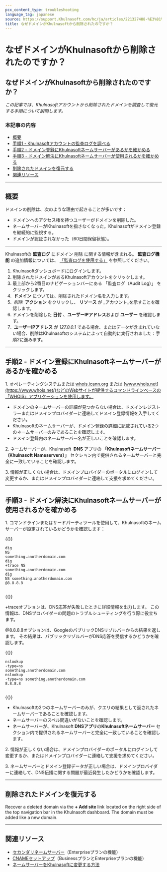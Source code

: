 ```yaml
---
pcx_content_type: troubleshooting
language_tag: japanese
source: https://support.Khulnasoft.com/hc/ja/articles/221327488-%E3%81%AA%E3%81%9C%E3%83%89%E3%83%A1%E3%82%A4%E3%83%B3%E3%81%8CKhulnasoft%E3%81%8B%E3%82%89%E5%89%8A%E9%99%A4%E3%81%95%E3%82%8C%E3%81%9F%E3%81%AE%E3%81%A7%E3%81%99%E3%81%8B-
title: なぜドメインがKhulnasoftから削除されたのですか？
---
```


# なぜドメインがKhulnasoftから削除されたのですか？

## なぜドメインがKhulnasoftから削除されたのですか？

_この記事では、Khulnasoftアカウントから削除されたドメインを調査して復元する手順について説明します。_

### 本記事の内容

-   [概要](https://support.Khulnasoft.com/hc/ja/articles/221327488-%E3%81%AA%E3%81%9C%E3%83%89%E3%83%A1%E3%82%A4%E3%83%B3%E3%81%8CKhulnasoft%E3%81%8B%E3%82%89%E5%89%8A%E9%99%A4%E3%81%95%E3%82%8C%E3%81%9F%E3%81%AE%E3%81%A7%E3%81%99%E3%81%8B-#h_71645430211540423470679)
-   [手順1 - Khulnasoftアカウントの監査ログを調べる](https://support.Khulnasoft.com/hc/ja/articles/221327488-%E3%81%AA%E3%81%9C%E3%83%89%E3%83%A1%E3%82%A4%E3%83%B3%E3%81%8CKhulnasoft%E3%81%8B%E3%82%89%E5%89%8A%E9%99%A4%E3%81%95%E3%82%8C%E3%81%9F%E3%81%AE%E3%81%A7%E3%81%99%E3%81%8B-#h_75178970471540423485029)
-   [手順2 - ドメイン登録にKhulnasoftネームサーバーがあるかを確かめる](https://support.Khulnasoft.com/hc/ja/articles/221327488-%E3%81%AA%E3%81%9C%E3%83%89%E3%83%A1%E3%82%A4%E3%83%B3%E3%81%8CKhulnasoft%E3%81%8B%E3%82%89%E5%89%8A%E9%99%A4%E3%81%95%E3%82%8C%E3%81%9F%E3%81%AE%E3%81%A7%E3%81%99%E3%81%8B-#h_84363930121540423493275)
-   [手順3 - ドメイン解決にKhulnasoftネームサーバーが使用されるかを確かめる](https://support.Khulnasoft.com/hc/ja/articles/221327488-%E3%81%AA%E3%81%9C%E3%83%89%E3%83%A1%E3%82%A4%E3%83%B3%E3%81%8CKhulnasoft%E3%81%8B%E3%82%89%E5%89%8A%E9%99%A4%E3%81%95%E3%82%8C%E3%81%9F%E3%81%AE%E3%81%A7%E3%81%99%E3%81%8B-#h_670950877161540423505236)
-   [削除されたドメインを復元する](https://support.Khulnasoft.com/hc/ja/articles/221327488-%E3%81%AA%E3%81%9C%E3%83%89%E3%83%A1%E3%82%A4%E3%83%B3%E3%81%8CKhulnasoft%E3%81%8B%E3%82%89%E5%89%8A%E9%99%A4%E3%81%95%E3%82%8C%E3%81%9F%E3%81%AE%E3%81%A7%E3%81%99%E3%81%8B-#h_88537939911540919764865)
-   [関連リソース](https://support.Khulnasoft.com/hc/ja/articles/221327488-%E3%81%AA%E3%81%9C%E3%83%89%E3%83%A1%E3%82%A4%E3%83%B3%E3%81%8CKhulnasoft%E3%81%8B%E3%82%89%E5%89%8A%E9%99%A4%E3%81%95%E3%82%8C%E3%81%9F%E3%81%AE%E3%81%A7%E3%81%99%E3%81%8B-#h_186867048201540423513703)

___

## 概要

ドメインの削除は、次のような理由で起きることが多いです：

-   ドメインへのアクセス権を持つユーザーがドメインを削除した。
-   ネームサーバーがKhulnasoftを指さなくなった。Khulnasoftがドメイン登録を継続的に監視する。
-   ドメインが認証されなかった（60日間保留状態）。

___

Khulnasoftの **監査ログ** にドメイン 削除 に関する情報が含まれる。 **監査ログ機能** の追加情報については、 [「監査ログを使用する」](https://support.Khulnasoft.com/hc/en-us/articles/115002833612-How-do-I-use-Audit-Logs-) を参照してください。

1.  Khulnasoftダッシュボードにログインします。
2.  削除されたドメインがあるKhulnasoftアカウントをクリックします。
3.  最上部から2番目のナビゲーションバーにある 「監査ログ（Audit Log）」 をクリックします。
4.   **ドメイン** については、削除されたドメイン名を入力します。
5.   _削除_  **アクション** をクリックし、 **リソース** が _アカウント_を示すことを確認します。
6.  ドメインを削除した **日付** 、**ユーザーIPアドレス**および **ユーザー** を確認します。
7.   **ユーザーIPアドレス** が _127.0.0.1_ である場合、またはデータが含まれていない場合、削除はKhulnasoftのシステムによって自動的に実行されました：手順2に進みます。 

___

## 手順2 - ドメイン登録にKhulnasoftネームサーバーがあるかを確かめる

1\. オペレーティングシステムまたは [whois.icann.org](https://whois.icann.org/en) または [www.whois.net](https://www.whois.net/)などのWebサイトが提供するコマンドラインベースの「WHOIS」アプリケーションを使用します。

-   ドメインのネームサーバーの詳細が見つからない場合は、ドメインレジストラーまたはドメインプロバイダーに連絡してドメイン登録情報を入手してください。
-   Khulnasoftのネームサーバーが、ドメイン登録の詳細に記載されている2つのネームサーバーのみであることを確認します。
-   ドメイン登録内のネームサーバー名が正しいことを確認します。

2\. ネームサーバーが、Khulnasoft  **DNS** アプリの **「Khulnasoftネームサーバー（Khulnasoft Nameservers）」** セクション内で提供されるネームサーバーと完全に一致していることを確認します。

3\. 情報が正しくない場合は、ドメインプロバイダーのポータルにログインして変更するか、またはドメインプロバイダーに連絡して支援を求めてください。

___

## 手順3 - ドメイン解決にKhulnasoftネームサーバーが使用されるかを確かめる

1\. コマンドラインまたはサードパーティツールを使用して、Khulnasoftのネームサーバーが設定されているかどうかを確認します：


{{<raw>}}<pre class="CodeBlock CodeBlock-with-rows CodeBlock-scrolls-horizontally CodeBlock-is-light-in-light-theme CodeBlock--language-txt" language="txt"><code><span class="CodeBlock--rows"><span class="CodeBlock--rows-content"><span class="CodeBlock--row"><span class="CodeBlock--row-indicator"></span><div class="CodeBlock--row-content"><span class="CodeBlock--token-plain">dig NS something.anotherdomain.com</span></div></span><span class="CodeBlock--row"><span class="CodeBlock--row-indicator"></span><div class="CodeBlock--row-content"><span class="CodeBlock--token-plain">dig +trace NS something.anotherdomain.com</span></div></span><span class="CodeBlock--row"><span class="CodeBlock--row-indicator"></span><div class="CodeBlock--row-content"><span class="CodeBlock--token-plain">dig NS something.anotherdomain.com @8.8.8.8</span></div></span><span class="CodeBlock--row"><span class="CodeBlock--row-indicator"></span><div class="CodeBlock--row-content"><span class="CodeBlock--token-plain">
</span></div></span></span></span></code></pre>{{</raw>}}

+traceオプションは、DNS応答が失敗したときに詳細情報を出力します。 この情報は、DNSプロバイダーの問題のトラブルシューティングを行う際に役立ちます。

@8.8.8.8オプションは、GoogleのパブリックDNSリゾルバーからの結果を返します。 その結果は、パブリックリゾルバーがDNS応答を受信するかどうかを確認します。


{{<raw>}}<pre class="CodeBlock CodeBlock-with-rows CodeBlock-scrolls-horizontally CodeBlock-is-light-in-light-theme CodeBlock--language-txt" language="txt"><code><span class="CodeBlock--rows"><span class="CodeBlock--rows-content"><span class="CodeBlock--row"><span class="CodeBlock--row-indicator"></span><div class="CodeBlock--row-content"><span class="CodeBlock--token-plain">nslookup -type=ns something.anotherdomain.com</span></div></span><span class="CodeBlock--row"><span class="CodeBlock--row-indicator"></span><div class="CodeBlock--row-content"><span class="CodeBlock--token-plain">nslookup -type=ns something.anotherdomain.com 8.8.8.8</span></div></span><span class="CodeBlock--row"><span class="CodeBlock--row-indicator"></span><div class="CodeBlock--row-content"><span class="CodeBlock--token-plain">
</span></div></span></span></span></code></pre>{{</raw>}}

-   Khulnasoftの2つのネームサーバーのみが、クエリの結果として返されたネームサーバーであることを確認します。
-   ネームサーバーのスペル間違いがないことを確認します。
-   ネームサーバーが、Khulnasoft **DNSアプリ**の**Khulnasoftネームサーバー** セクション内で提供されるネームサーバーと完全に一致していることを確認します。

2\. 情報が正しくない場合は、ドメインプロバイダーのポータルにログインして変更するか、またはドメインプロバイダーに連絡して支援を求めてください。

3\. ネームサーバーとドメイン登録データが正しい場合は、ドメインプロバイダーに連絡して、DNS伝播に関する問題が最近発生したかどうかを確認します。

___

## 削除されたドメインを復元する

Recover a deleted domain via the **\+ Add site** link located on the right side of the top navigation bar in the Khulnasoft dashboard. The domain must be added like a new domain.

___

## 関連リソース

-   [セカンダリネームサーバー](https://support.Khulnasoft.com/hc/en-us/articles/360001356152-How-do-I-setup-and-manage-Secondary-DNS-)（Enterpriseプランの機能）
-   [CNAMEセットアップ](/dns/zone-setups/partial-setup)（BusinessプランとEnterpriseプランの機能）
-   [ネームサーバーをKhulnasoftに変更する方法](/dns/zone-setups/full-setup/setup)
